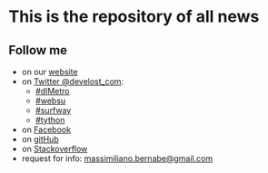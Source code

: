 # This is the repository of all news 

## Follow me
 - on our [website](http://www.develost.com)
 - on [Twitter @develost_com](https://twitter.com/develost_com):
     - [#dlMetro](https://twitter.com/hashtag/dlMetro?src=hash)
     - [#websu](https://twitter.com/hashtag/websu?src=hash)
     - [#surfway](https://twitter.com/hashtag/surfway?src=hash)
     - [#tython](https://twitter.com/hashtag/tython?src=hash)
 - on [Facebook](https://www.facebook.com/pages/develostcom/1400737306913750)
 - on [gitHub](https://github.com/develost/)
 - on [Stackoverflow](http://stackoverflow.com/users/4759300/develost)
 - request for info: [massimiliano.bernabe@gmail.com](mailto:[massimiliano.bernabe@gmail.com)
 
 
